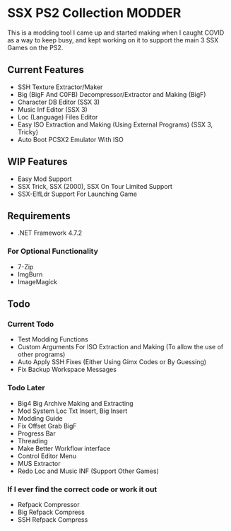 
# SSX PS2 Collection MODDER

This is a modding tool I came up and started making when I caught COVID as a way to keep busy, and kept working on it to support the main 3 SSX Games on the PS2.

## Current Features
- SSH Texture Extractor/Maker
- Big (BigF And C0FB) Decompressor/Extractor and Making (BigF)
- Character DB Editor (SSX 3)
- Music Inf Editor (SSX 3)
- Loc (Language) Files Editor
- Easy ISO Extraction and Making (Using External Programs) (SSX 3, Tricky)
- Auto Boot PCSX2 Emulator With ISO

## WIP Features
- Easy Mod Support
- SSX Trick, SSX (2000), SSX On Tour Limited Support
- SSX-ElfLdr Support For Launching Game

## Requirements

- .NET Framework 4.7.2

### For Optional Functionality
- 7-Zip
- ImgBurn
- ImageMagick

## Todo

### Current Todo
- Test Modding Functions
- Custom Arguments For ISO Extraction and Making (To allow the use of other programs)
- Auto Apply SSH Fixes (Either Using Gimx Codes or By Guessing)
- Fix Backup Workspace Messages

### Todo Later
- Big4 Big Archive Making and Extracting
- Mod System Loc Txt Insert, Big Insert
- Modding Guide
- Fix Offset Grab BigF
- Progress Bar
- Threading
- Make Better Workflow interface
- Control Editor Menu
- MUS Extractor
- Redo Loc and Music INF (Support Other Games)

### If I ever find the correct code or work it out
- Refpack Compressor
- Big Refpack Compress
- SSH Refpack Compress
